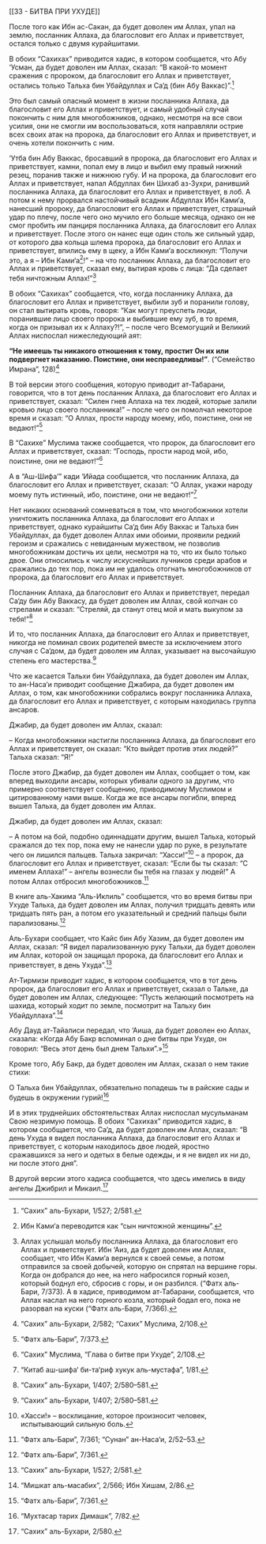[[33 - БИТВА ПРИ УХУДЕ]]

После того как Ибн ас-Сакан, да будет доволен им Аллах, упал на землю, посланник Аллаха, да благословит его Аллах и приветствует, остался только с двумя курайшитами.

В обоих “Сахихах” приводится хадис, в котором сообщается, что Абу ‘Усман, да будет доволен им Аллах, сказал: “В какой-то момент сражения с пророком, да благословит его Аллах и приветствует, остались только Тальха бин Убайдуллах и Са‘д (бин Абу Ваккас)”.[^1]

Это был самый опасный момент в жизни посланника Аллаха, да благословит его Аллах и приветствует, и самый удобный случай покончить с ним для многобожников, однако, несмотря на все свои усилия, они не смогли им воспользоваться, хотя направляли острие всех своих атак на пророка, да благословит его Аллах и приветствует, и очень хотели покончить с ним.

‘Утба бин Абу Ваккас, бросавший в пророка, да благословит его Аллах и приветствует, камни, попал ему в лицо и выбил ему правый нижний резец, поранив также и нижнюю губу. И на пророка, да благословит его Аллах и приветствует, напал Абдуллах бин Шихаб аз-Зухри, ранивший посланника Аллаха, да благословит его Аллах и приветствует, в лоб. А потом к нему прорвался настойчивый всадник Абдуллах Ибн Ками‘а, нанесший пророку, да благословит его Аллах и приветствует, страшный удар по плечу, после чего оно мучило его больше месяца, однако он не смог пробить им панциря посланника Аллаха, да благословит его Аллах и приветствует. После этого он нанес еще один столь же сильный удар, от которого два кольца шлема пророка, да благословит его Аллах и приветствует, впились ему в щеку, а Ибн Ками‘а воскликнул: “Получи это, а я – Ибн Ками‘а[^2]!” – на что посланник Аллаха, да благословит его Аллах и приветствует, сказал ему, вытирая кровь с лица: “Да сделает тебя ничтожным Аллах!”[^3]

В обоих “Сахихах” сообщается, что, когда посланнику Аллаха, да благословит его Аллах и приветствует, выбили зуб и поранили голову, он стал вытирать кровь, говоря: “Как могут преуспеть люди, поранившие лицо своего пророка и выбившие ему зуб, в то время, когда он призывал их к Аллаху?!”, – после чего Всемогущий и Великий Аллах ниспослал нижеследующий аят:

**“Не имеешь ты никакого отношения к тому, простит Он их или подвергнет наказанию. Поистине, они несправедливы!”**. (“Семейство Имрана”, 128)[^4]

В той версии этого сообщения, которую приводит ат-Табарани, говорится, что в тот день посланник Аллаха, да благословит его Аллах и приветствует, сказал: “Силен гнев Аллаха на тех людей, которые залили кровью лицо своего посланника!” – после чего он помолчал некоторое время и сказал: “О Аллах, прости народу моему, ибо, поистине, они не ведают!”[^5]

В “Сахихе” Муслима также сообщается, что пророк, да благословит его Аллах и приветствует, сказал: “Господь, прости народ мой, ибо, поистине, они не ведают!”[^6]

А в “Аш-Шифа’” кади ‘Ийада сообщается, что посланник Аллаха, да благословит его Аллах и приветствует, сказал: “О Аллах, укажи народу моему путь истинный, ибо, поистине, они не ведают!”[^7]

Нет никаких оснований сомневаться в том, что многобожники хотели уничтожить посланника Аллаха, да благословит его Аллах и приветствует, однако курайшиты Са‘д бин Абу Ваккас и Тальха бин Убайдуллах, да будет доволен Аллах ими обоими, проявили редкий героизм и сражались с невиданным мужеством, не позволив многобожникам достичь их цели, несмотря на то, что их было только двое. Они относились к числу искуснейших лучников среди арабов и сражались до тех пор, пока им не удалось отогнать многобожников от пророка, да благословит его Аллах и приветствует.

Посланник Аллаха, да благословит его Аллах и приветствует, передал Са‘ду бин Абу Ваккасу, да будет доволен им Аллах, свой колчан со стрелами и сказал: “Стреляй, да станут отец мой и мать выкупом за тебя!”[^8]

И то, что посланник Аллаха, да благословит его Аллах и приветствует, никогда не поминал своих родителей вместе за исключением этого случая с Са‘дом, да будет доволен им Аллах, указывает на высочайшую степень его мастерства.[^9]

Что же касается Тальхи бин Убайдуллаха, да будет доволен им Аллах, то ан-Наса‘и приводит сообщение Джабира, да будет доволен им Аллах, о том, как многобожники собрались вокруг посланника Аллаха, да благословит его Аллах и приветствует, с которым находилась группа ансаров.

Джабир, да будет доволен им Аллах, сказал:

– Когда многобожники настигли посланника Аллаха, да благословит его Аллах и приветствует, он сказал: “Кто выйдет против этих людей?” Тальха сказал: “Я!”

После этого Джабир, да будет доволен им Аллах, сообщает о том, как вперед выходили ансары, которых убивали одного за другим, что примерно соответствует сообщению, приводимому Муслимом и цитированному нами выше. Когда же все ансары погибли, вперед вышел Тальха, да будет доволен им Аллах.

Джабир, да будет доволен им Аллах, сказал:

– А потом на бой, подобно одиннадцати другим, вышел Тальха, который сражался до тех пор, пока ему не нанесли удар по руке, в результате чего он лишился пальцев. Тальха закричал: “Хасси!”[^10] – а пророк, да благословит его Аллах и приветствует, сказал: “Если бы ты сказал: “С именем Аллаха!” – ангелы вознесли бы тебя на глазах у людей!” А потом Аллах отбросил многобожников.[^11]

В книге аль-Хакима “Аль-Иклиль” сообщается, что во время битвы при Ухуде Тальха, да будет доволен им Аллах, получил тридцать девять или тридцать пять ран, а потом его указательный и средний пальцы были парализованы.[^12]

Аль-Бухари сообщает, что Кайс бин Абу Хазим, да будет доволен им Аллах, сказал: “Я видел парализованную руку Тальхи, да будет доволен им Аллах, которой он защищал пророка, да благословит его Аллах и приветствует, в день Ухуда”.[^13]

Ат-Тирмизи приводит хадис, в котором сообщается, что в тот день пророк, да благословит его Аллах и приветствует, сказал о Тальхе, да будет доволен им Аллах, следующее: “Пусть желающий посмотреть на шахида, который ходит по земле, посмотрит на Тальху бин Убайдуллаха”.[^14]

Абу Дауд ат-Тайалиси передал, что ‘Аиша, да будет доволен ею Аллах, сказала: «Когда Абу Бакр вспоминал о дне битвы при Ухуде, он говорил: “Весь этот день был днем Тальхи”.»[^15]

Кроме того, Абу Бакр, да будет доволен им Аллах, сказал о нем такие стихи:

О Тальха бин Убайдуллах, обязательно попадешь ты в райские сады
и будешь в окружении гурий![^16]

И в этих труднейших обстоятельствах Аллах ниспослал мусульманам Свою незримую помощь. В обоих “Сахихах” приводится хадис, в котором сообщается, что Са‘д, да будет доволен им Аллах, сказал: “В день Ухуда я видел посланника Аллаха, да благословит его Аллах и приветствует, с которым находилось двое людей, яростно сражавшихся за него и одетых в белые одежды, и я не видел их ни до, ни после этого дня”.

В другой версии этого хадиса сообщается, что здесь имелись в виду ангелы Джибрил и Микаил.[^17]

[^1]: “Сахих” аль-Бухари, 1/527; 2/581.

[^2]: Ибн Ками‘а переводится как “сын ничтожной женщины”.

[^3]: Аллах услышал мольбу посланника Аллаха, да благословит его Аллах и приветствует. Ибн ‘Аиз, да будет доволен им Аллах, сообщает, что Ибн Ками‘а вернулся к своей семье, а потом отправился за своей добычей, которую он спрятал на вершине горы. Когда он добрался до нее, на него набросился горный козел, который боднул его, сбросив с горы, и он разбился. (“Фатх аль-Бари, 7/373). А в хадисе, приводимом ат-Табарани, сообщается, что Аллах наслал на него горного козла, который бодал его, пока не разорвал на куски (“Фатх аль-Бари, 7/366).

[^4]: “Сахих” аль-Бухари, 2/582; “Сахих” Муслима, 2/108.

[^5]: “Фатх аль-Бари”, 7/373.

[^6]: “Сахих” Муслима, “Глава о битве при Ухуде”, 2/108.

[^7]: “Китаб аш-шифа‘ би-та‘риф хукук аль-мустафа”, 1/81.

[^8]: “Сахих” аль-Бухари, 1/407; 2/580–581.

[^9]: “Сахих” аль-Бухари, 1/407; 2/580–581.

[^10]: «Хасси!» – восклицание, которое произносит человек, испытывающий сильную боль.

[^11]: “Фатх аль-Бари”, 7/361; “Сунан” ан-Наса‘и, 2/52–53.

[^12]: “Фатх аль-Бари”, 7/361.

[^13]: “Сахих” аль-Бухари, 1/527; 2/581.

[^14]: “Мишкат аль-масабих”, 2/566; Ибн Хишам, 2/86.

[^15]: “Фатх аль-Бари”, 7/361.

[^16]: “Мухтасар тарих Димашк”, 7/82.

[^17]: “Сахих” аль-Бухари, 2/580.

